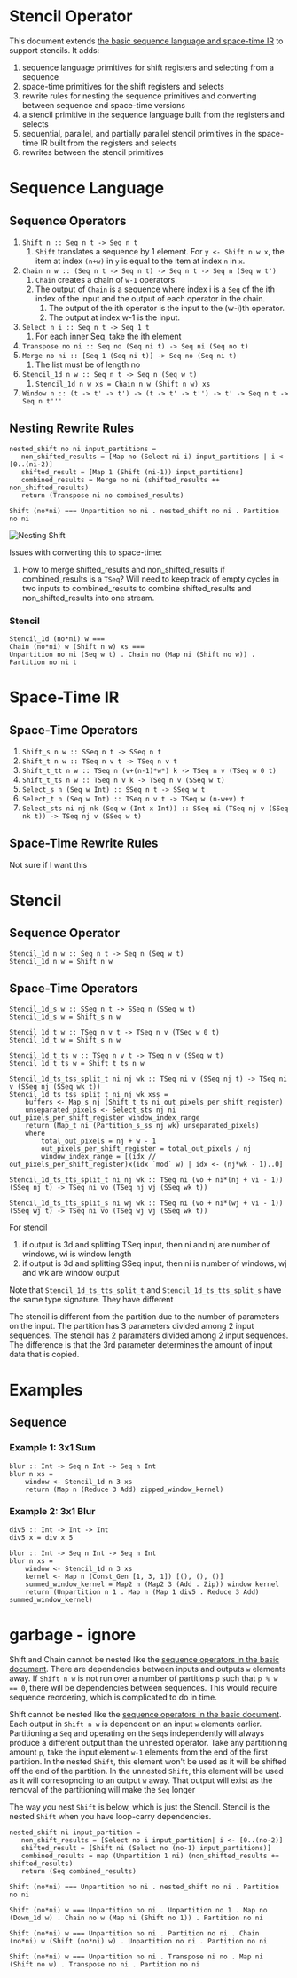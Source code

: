 # Stencil Operator
This document extends [the basic sequence language and space-time IR](Basic.md) to support stencils.
It adds:
1. sequence language primitives for shift registers and selecting from a sequence
1. space-time primitives for the shift registers and selects
1. rewrite rules for nesting the sequence primitives and converting between sequence and space-time versions
1. a stencil primitive in the sequence language built from the registers and selects
1. sequential, parallel, and partially parallel stencil primitives in the
   space-time IR built from the registers and selects
1. rewrites between the stencil primitives

# Sequence Language
## Sequence Operators
1. `Shift n :: Seq n t -> Seq n t`
    1. `Shift` translates a sequence by 1 element.
    For `y <- Shift n w x`, the item at index `(n+w)` in `y` is equal to the item at index `n` in `x`.
1. `Chain n w :: (Seq n t -> Seq n t) -> Seq n t -> Seq n (Seq w t')`
    1. `Chain` creates a chain of `w-1` operators. 
    1. The output of `Chain` is a sequence where index i is a `Seq` of the ith index of the input and the output of each operator in the chain.
        1. The output of the ith operator is the input to the (w-i)th operator.
        1. The output at index w-1 is the input.
1. `Select n i :: Seq n t -> Seq 1 t`
    1. For each inner Seq, take the ith element
1. `Transpose no ni :: Seq no (Seq ni t) -> Seq ni (Seq no t) `
1. `Merge no ni :: [Seq 1 (Seq ni t)] -> Seq no (Seq ni t)`
    1. The list must be of length no
1. `Stencil_1d n w :: Seq n t -> Seq n (Seq w t)`
    1. `Stencil_1d n w xs = Chain n w (Shift n w) xs`
1. `Window n :: (t -> t' -> t') -> (t -> t' -> t'') -> t' -> Seq n t -> Seq n t'''`

## Nesting Rewrite Rules

```
nested_shift no ni input_partitions =
   non_shifted_results = [Map no (Select ni i) input_partitions | i <- [0..(ni-2)]
   shifted_result = [Map 1 (Shift (ni-1)) input_partitions]
   combined_results = Merge no ni (shifted_results ++ non_shifted_results)
   return (Transpose ni no combined_results)

Shift (no*ni) === Unpartition no ni . nested_shift no ni . Partition no ni
```

![Nesting Shift](stencil_1d/nesting_shift.png "Nesting Shift")

Issues with converting this to space-time:
1. How to merge shifted_results and non\_shifted\_results if combined\_results is a `TSeq`? Will need to keep track of empty cycles in two inputs to combined\_results to combine shifted_results and non\_shifted\_results into one stream.


### Stencil
```
Stencil_1d (no*ni) w ===
Chain (no*ni) w (Shift n w) xs ===
Unpartition no ni (Seq w t) . Chain no (Map ni (Shift no w)) . Partition no ni t
```

# Space-Time IR
## Space-Time Operators
1. `Shift_s n w :: SSeq n t -> SSeq n t`
1. `Shift_t n w :: TSeq n v t -> TSeq n v t`
1. `Shift_t_tt n w :: TSeq n (v+(n-1)*w*) k -> TSeq n v (TSeq w 0 t)`
1. `Shift_t_ts n w :: TSeq n v k -> TSeq n v (SSeq w t)`
1. `Select_s n (Seq w Int) :: SSeq n t -> SSeq w t`
1. `Select_t n (Seq w Int) :: TSeq n v t -> TSeq w (n-w+v) t`
1. `Select_sts ni nj nk (Seq w (Int x Int)) :: SSeq ni (TSeq nj v (SSeq nk t)) -> TSeq nj v (SSeq w t)`

## Space-Time Rewrite Rules
Not sure if I want this

# Stencil
## Sequence Operator
```
Stencil_1d n w :: Seq n t -> Seq n (Seq w t)
Stencil_1d n w = Shift n w 
```

## Space-Time Operators
```
Stencil_1d_s w :: SSeq n t -> SSeq n (SSeq w t)
Stencil_1d_s w = Shift_s n w 

Stencil_1d_t w :: TSeq n v t -> TSeq n v (TSeq w 0 t)
Stencil_1d_t w = Shift_s n w 

Stencil_1d_t_ts w :: TSeq n v t -> TSeq n v (SSeq w t)
Stencil_1d_t_ts w = Shift_t_ts n w

Stencil_1d_ts_tss_split_t ni nj wk :: TSeq ni v (SSeq nj t) -> TSeq ni v (SSeq nj (SSeq wk t))
Stencil_1d_ts_tss_split_t ni nj wk xss =
    buffers <- Map_s nj (Shift_t_ts ni out_pixels_per_shift_register)
    unseparated_pixels <- Select_sts nj ni out_pixels_per_shift_register window_index_range
    return (Map_t ni (Partition_s_ss nj wk) unseparated_pixels)
    where
        total_out_pixels = nj + w - 1
        out_pixels_per_shift_register = total_out_pixels / nj
        window_index_range = [(idx // out_pixels_per_shift_register)x(idx `mod` w) | idx <- (nj*wk - 1)..0]
    
Stencil_1d_ts_tts_split_t ni nj wk :: TSeq ni (vo + ni*(nj + vi - 1)) (SSeq nj t) -> TSeq ni vo (TSeq nj vj (SSeq wk t))

Stencil_1d_ts_tts_split_s ni wj wk :: TSeq ni (vo + ni*(wj + vi - 1)) (SSeq wj t) -> TSeq ni vo (TSeq wj vj (SSeq wk t))

```

For stencil 
1. if output is 3d and splitting TSeq input, then ni and nj are number of
   windows, wi is window length
1. if output is 3d and splitting SSeq input, then ni is number of windows, wj
   and wk are window output

Note that `Stencil_1d_ts_tts_split_t` and `Stencil_1d_ts_tts_split_s` have the same type signature. They have different 
   
The stencil is different from the partition due to the number of parameters on
the input. The partition has 3 parameters divided among 2 input sequences. The
stencil has 2 paramaters divided among 2 input sequences. The difference is that
the 3rd parameter determines the amount of input data that is copied.

# Examples

## Sequence

### Example 1: 3x1 Sum
```
blur :: Int -> Seq n Int -> Seq n Int
blur n xs = 
    window <- Stencil_1d n 3 xs
    return (Map n (Reduce 3 Add) zipped_window_kernel)
```

### Example 2: 3x1 Blur
```
div5 :: Int -> Int -> Int
div5 x = div x 5

blur :: Int -> Seq n Int -> Seq n Int
blur n xs = 
    window <- Stencil_1d n 3 xs
    kernel <- Map n (Const_Gen [1, 3, 1]) [(), (), ()]
    summed_window_kernel = Map2 n (Map2 3 (Add . Zip)) window kernel
    return (Unpartition n 1 . Map n (Map 1 div5 . Reduce 3 Add) summed_window_kernel)
```

# garbage - ignore

Shift and Chain cannot be nested like the [sequence operators in the basic document](Basic.md#sequence-isomorphisms).
There are dependencies between inputs and outputs `w` elements away. If  `Shift n w` is not run over a number of partitions `p` 
such that `p % w == 0`, there will be dependencies between sequences.
This would require sequence reordering, which is complicated to do in time.


Shift cannot be nested like the [sequence operators in the basic document](Basic.md#sequence-isomorphisms).
Each output in `Shift n w` is dependent on an input `w` elements earlier. 
Partitioning a `Seq` and operating on the `Seq`s independently will always produce a different output than the unnested operator.
Take any partitioning amount `p`, take the input element `w-1` elements from the end of the first partition.
In the nested `Shift`, this element won't be used as it will be shifted off the end of the partition. 
In the unnested `Shift`, this element will be used as it will corresopnding to an output `w` away. That output will exist as the removal of the partitioning will make the `Seq` longer

The way you nest `Shift` is below, which is just the Stencil.
Stencil is the nested `Shift` when you have loop-carry dependencies.
```
nested_shift ni input_partition =
   non_shift_results = [Select no i input_partition| i <- [0..(no-2)]
   shifted_result = [Shift ni (Select no (no-1) input_partitions)]
   combined_results = map (Unpartition 1 ni) (non_shifted_results ++ shifted_results)
   return (Seq combined_results)

Shift (no*ni) === Unpartition no ni . nested_shift no ni . Partition no ni
```

```
Shift (no*ni) w === Unpartition no ni . Unpartition no 1 . Map no (Down_1d w) . Chain no w (Map ni (Shift no 1)) . Partition no ni
```

```
Shift (no*ni) w === Unpartition no ni . Partition no ni . Chain (no*ni) w (Shift (no*ni) w) . Unpartition no ni . Partition no ni
```

```
Shift (no*ni) w === Unpartition no ni . Transpose ni no . Map ni (Shift no w) . Transpose no ni . Partition no ni
```
